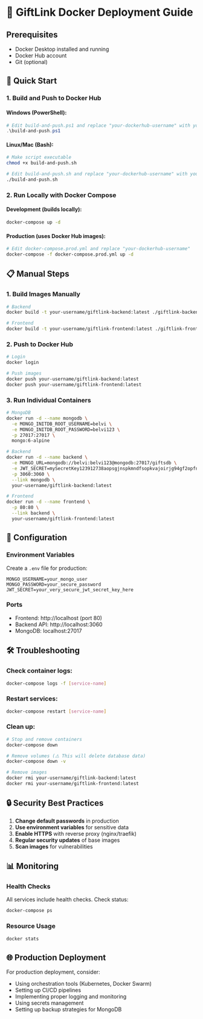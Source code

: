 # 🐳 GiftLink Docker Deployment Guide

## Prerequisites
- Docker Desktop installed and running
- Docker Hub account
- Git (optional)

## 🚀 Quick Start

### 1. Build and Push to Docker Hub

#### Windows (PowerShell):
```powershell
# Edit build-and-push.ps1 and replace "your-dockerhub-username" with your actual username
.\build-and-push.ps1
```

#### Linux/Mac (Bash):
```bash
# Make script executable
chmod +x build-and-push.sh

# Edit build-and-push.sh and replace "your-dockerhub-username" with your actual username
./build-and-push.sh
```

### 2. Run Locally with Docker Compose

#### Development (builds locally):
```bash
docker-compose up -d
```

#### Production (uses Docker Hub images):
```bash
# Edit docker-compose.prod.yml and replace "your-dockerhub-username"
docker-compose -f docker-compose.prod.yml up -d
```

## 📋 Manual Steps

### 1. Build Images Manually

```bash
# Backend
docker build -t your-username/giftlink-backend:latest ./giftlink-backend

# Frontend
docker build -t your-username/giftlink-frontend:latest ./giftlink-frontend
```

### 2. Push to Docker Hub

```bash
# Login
docker login

# Push images
docker push your-username/giftlink-backend:latest
docker push your-username/giftlink-frontend:latest
```

### 3. Run Individual Containers

```bash
# MongoDB
docker run -d --name mongodb \
  -e MONGO_INITDB_ROOT_USERNAME=belvi \
  -e MONGO_INITDB_ROOT_PASSWORD=belvi123 \
  -p 27017:27017 \
  mongo:6-alpine

# Backend
docker run -d --name backend \
  -e MONGO_URL=mongodb://belvi:belvi123@mongodb:27017/giftsdb \
  -e JWT_SECRET=mySecretKey123912738aopsgjnspkmndfsopkvajoirjg94gf2opfng2moknm \
  -p 3060:3060 \
  --link mongodb \
  your-username/giftlink-backend:latest

# Frontend
docker run -d --name frontend \
  -p 80:80 \
  --link backend \
  your-username/giftlink-frontend:latest
```

## 🔧 Configuration

### Environment Variables

Create a `.env` file for production:

```env
MONGO_USERNAME=your_mongo_user
MONGO_PASSWORD=your_secure_password
JWT_SECRET=your_very_secure_jwt_secret_key_here
```

### Ports
- Frontend: http://localhost (port 80)
- Backend API: http://localhost:3060
- MongoDB: localhost:27017

## 🛠️ Troubleshooting

### Check container logs:
```bash
docker-compose logs -f [service-name]
```

### Restart services:
```bash
docker-compose restart [service-name]
```

### Clean up:
```bash
# Stop and remove containers
docker-compose down

# Remove volumes (⚠️ This will delete database data)
docker-compose down -v

# Remove images
docker rmi your-username/giftlink-backend:latest
docker rmi your-username/giftlink-frontend:latest
```

## 🔒 Security Best Practices

1. **Change default passwords** in production
2. **Use environment variables** for sensitive data
3. **Enable HTTPS** with reverse proxy (nginx/traefik)
4. **Regular security updates** of base images
5. **Scan images** for vulnerabilities

## 📊 Monitoring

### Health Checks
All services include health checks. Check status:
```bash
docker-compose ps
```

### Resource Usage
```bash
docker stats
```

## 🌐 Production Deployment

For production deployment, consider:
- Using orchestration tools (Kubernetes, Docker Swarm)
- Setting up CI/CD pipelines
- Implementing proper logging and monitoring
- Using secrets management
- Setting up backup strategies for MongoDB